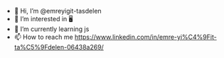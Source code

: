 - 👋 Hi, I’m @emreyigit-tasdelen
- 👀 I’m interested in 🖥️
- 🌱 I’m currently learning js
- 📫 How to reach me https://www.linkedin.com/in/emre-yi%C4%9Fit-ta%C5%9Fdelen-06438a269/
